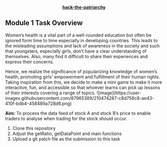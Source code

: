 
<p align="center"> 
	<b><a href="#task">hack-the-patriarchy</a></b>


<h2 id="task"> Module 1 Task Overview </h2>
<p>Women’s health is a vital part of a well-rounded education but often be ignored form time to time especially in developing countries. This leads to the misleading assumptions and lack of awareness in the society and such that youngsters, especially girls, don’t have a clear understanding of themselves. Also, many find it difficult to share their experiences and express their concerns. </p>

<p>Hence, we realize the significance of popularizing knowledge of women’s health, promoting girls’ empowerment and fulfillment of their human rights. Taking inspiration from this, we decide to make a mini game to make it more interactive, fun, and accessible so that whoever learns can pick up lessons of their interests covering a range of topics. ![image](https://user-images.githubusercontent.com/87965389/210474287-c8d758c8-ae43-410f-bdb4-458489a728d6.png)
</p>



<p> <b>Aim:</b> To process the data feed of stock A and stock B’s price to enable traders to analyse when trading for the stock should occur.</p>

<ol>
	<li>Clone this repository</li>
	<li>Adjust the getRatio, getDataPoint and main functions</li>
	<li>Upload a git patch file as the submission to this task</li>
	
</ol>
